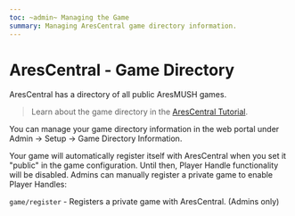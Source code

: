 ```yaml
---
toc: ~admin~ Managing the Game
summary: Managing AresCentral game directory information.
---
```

# AresCentral - Game Directory

AresCentral has a directory of all public AresMUSH games. 

> Learn about the game directory in the [AresCentral Tutorial](/help/arescentral).

You can manage your game directory information in the web portal under Admin -> Setup -> Game Directory Information.

Your game will automatically register itself with AresCentral when you set it "public" in the game configuration.  Until then, Player Handle functionality will be disabled.  Admins can manually register a private game to enable Player Handles:

`game/register` - Registers a private game with AresCentral. (Admins only)
